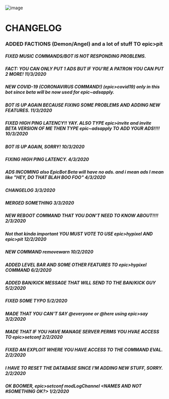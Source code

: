 ![image](https://cdn.discordapp.com/attachments/671678458941800451/676450982002950184/1177_Pensive_Weird.gif)

# CHANGELOG
### ADDED FACTIONS (Demon/Angel) and a lot of stuff TO epic>pit
##### FIXED MUSIC COMMANDS/BOT IS NOT RESPONDING PROBLEMS.
##### FACT: YOU CAN ONLY PUT 1 ADS BUT IF YOU'RE A PATRON YOU CAN PUT 2 MORE! 11/3/2020
#####  NEW COVID-19 (CORONAVIRUS COMMAND!) (epic>covid19) only in this bot since beta will be now used for epic~adsapply.
##### BOT IS UP AGAIN BECAUSE FIXING SOME PROBLEMS AND ADDING NEW FEATURES. 11/3/2020
##### FIXED HIGH PING LATENCY!! YAY. ALSO TYPE epic>invite and invite BETA VERSION OF ME THEN TYPE epic~adsapply TO ADD YOUR ADS!!!! 10/3/2020
##### BOT IS UP AGAIN, SORRY! 10/3/2020
##### FIXING HIGH PING LATENCY. 4/3/2020
##### ADS INCOMING also EpicBot Beta will have no ads. and i mean ads I mean like "HEY, DO THAT BLAH BOO FOO" 4/3/2020
##### CHANGELOG 3/3/2020
##### MERGED SOMETHING 3/3/2020
##### NEW REBOOT COMMAND THAT YOU DON'T NEED TO KNOW ABOUT!!!! 2/3/2020
##### **Not that kinda important** YOU MUST VOTE TO USE epic>hypixel AND epic>pit 12/2/2020
##### NEW COMMAND removewarn 10/2/2020
##### ADDED LEVEL BAR AND SOME OTHER FEATURES TO epic>hypixel COMMAND 6/2/2020
##### ADDED BAN/KICK MESSAGE THAT WILL SEND TO THE BAN/KICK GUY 5/2/2020
##### FIXED SOME TYPO 5/2/2020
##### MADE THAT YOU CAN'T SAY @everyone or @here using epic>say 3/2/2020
##### MADE THAT IF YOU HAVE MANAGE SERVER PERMS YOU HVAE ACCESS TO epic>setconf 2/2/2020
##### FIXED AN EXPLOIT WHERE YOU HAVE ACCESS TO THE COMMAND EVAL. 2/2/2020
##### I HAVE TO RESET THE DATABASE SINCE I'M ADDING NEW STUFF, SORRY. 2/2/2020
##### OK BOOMER, epic>setconf modLogChannel <NAMES AND NOT #SOMETHING OK?> 1/2/2020
